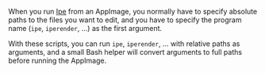 When you run [Ipe](http://ipe.otfried.org/)
from an AppImage, you normally have to specify
absolute paths to the files you want to edit,
and you have to specify the program name (`ipe`, `iperender`, ...)
as the first argument.

With these scripts, you can run `ipe`, `iperender`, ...
with relative paths as arguments, and a small Bash helper
will convert arguments to full paths before running the AppImage.
